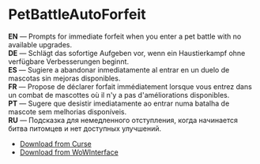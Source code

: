 PetBattleAutoForfeit
=======================

**EN** — Prompts for immediate forfeit when you enter a pet battle with no available upgrades.  
**DE** — Schlägt das sofortige Aufgeben vor, wenn ein Haustierkampf ohne verfügbare Verbesserungen beginnt.  
**ES** — Sugiere a abandonar inmediatamente al entrar en un duelo de mascotas sin mejoras disponibles.  
**FR** — Propose de déclarer forfait immédiatement lorsque vous entrez dans un combat de mascottes où il n'y a pas d'améliorations disponibles.  
**PT** — Sugere que desistir imediatamente ao entrar numa batalha de mascote sem melhorias disponíveis.  
**RU** — Подсказка для немедленного отступления, когда начинается битва питомцев и нет доступных улучшений.

* [Download from Curse](https://mods.curse.com/addons/wow/petbattleautoforfeit)
* [Download from WoWInterface](http://www.wowinterface.com/downloads/info21978-PetBattleAutoForfeit.html)
